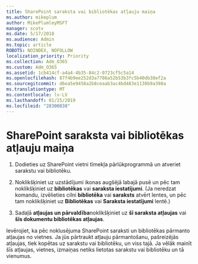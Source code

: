 ```yaml
---
title: SharePoint saraksta vai bibliotēkas atļauju maiņa
ms.author: mikeplum
author: MikePlumleyMSFT
manager: scotv
ms.date: 5/17/2018
ms.audience: Admin
ms.topic: article
ROBOTS: NOINDEX, NOFOLLOW
localization_priority: Priority
ms.collection: Adm_O365
ms.custom: Adm_O365
ms.assetid: 1cb414cf-a4a4-4b35-84c2-0723cf5c5a14
ms.openlocfilehash: 87f4b9ee252d3a7786a52b53b3fc5b40db38ef2a
ms.sourcegitcommit: d6ea5e9458a2b8ceaab3ac4bd483e1130b9a398a
ms.translationtype: MT
ms.contentlocale: lv-LV
ms.lasthandoff: 01/15/2019
ms.locfileid: "28300838"
---
```

# <a name="change-permissions-for-a-sharepoint-list-or-library"></a>SharePoint saraksta vai bibliotēkas atļauju maiņa

1. Dodieties uz SharePoint vietni tīmekļa pārlūkprogrammā un atveriet sarakstu vai bibliotēku.
    
2. Noklikšķiniet uz uzstādījumi ikonas augšējā labajā pusē un pēc tam noklikšķiniet uz **bibliotēkas** vai **saraksta iestatījumi**. (Ja neredzat komandu, izvēlieties cilni **bibliotēka** vai **saraksts** atvērt lentes, un pēc tam noklikšķiniet uz **Bibliotēkas** vai **Saraksta iestatījumi** lentē.) 
    
3. Sadaļā **atļaujas un pārvaldība**noklikšķiniet uz **šī saraksta atļaujas** vai **šīs dokumentu bibliotēkas atļaujas**.
    
Ievērojiet, ka pēc noklusējuma SharePoint saraksti un bibliotēkas pārmanto atļaujas no vietnes. Ja jūs pārtraukt atļauju pārmantošanu, pašreizējās atļaujas, tiek kopētas uz sarakstu vai bibliotēku, un viss tajā. Ja vēlāk mainīt šīs atļaujas, vietnes, izmaiņas netiks lietotas sarakstu vai bibliotēku un tā vienumus.
  

